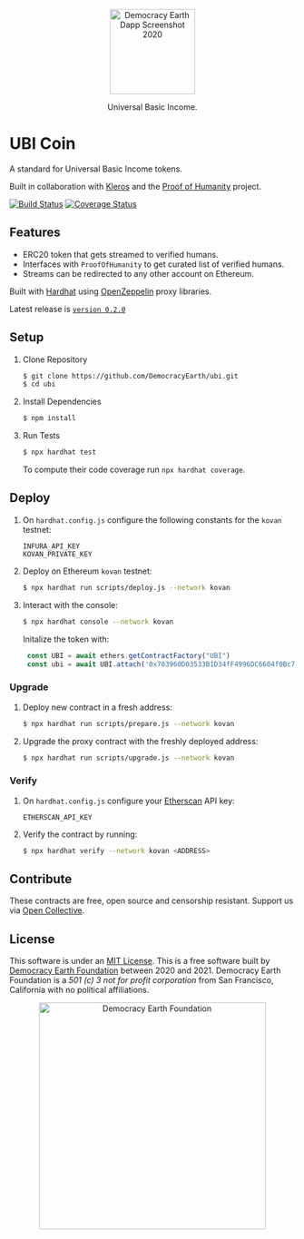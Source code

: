 <p align="center">
<img src="docs/logo/ubi_token.png" width="150" title="Democracy Earth Dapp Screenshot 2020">
</p>

<p align="center">
Universal Basic Income.
</p>

# UBI Coin

A standard for Universal Basic Income tokens. 

Built in collaboration with [Kleros](https://github.com/kleros) and the [Proof of Humanity](https://github.com/Proof-Of-Humanity) project.

[![Build Status](https://travis-ci.com/DemocracyEarth/ubi.svg?branch=master)](https://travis-ci.com/DemocracyEarth/ubi) [![Coverage Status](https://coveralls.io/repos/github/DemocracyEarth/ubi/badge.svg?branch=master)](https://coveralls.io/github/DemocracyEarth/ubi?branch=master)

## Features

- ERC20 token that gets streamed to verified humans.
- Interfaces with `ProofOfHumanity` to get curated list of verified humans.
- Streams can be redirected to any other account on Ethereum.

Built with [Hardhat](https://github.com/nomiclabs/hardhat) using [OpenZeppelin](https://github.com/openzeppelin) proxy libraries.

Latest release is [`version 0.2.0`](https://github.com/DemocracyEarth/ubi/releases)

## Setup

1. Clone Repository

    ```sh
    $ git clone https://github.com/DemocracyEarth/ubi.git
    $ cd ubi
    ```

2. Install Dependencies

    ```sh
    $ npm install
    ```

3. Run Tests

    ```sh
    $ npx hardhat test
    ```

    To compute their code coverage run `npx hardhat coverage`.

## Deploy

1. On `hardhat.config.js` configure the following constants for the `kovan` testnet:

    ```
    INFURA_API_KEY
    KOVAN_PRIVATE_KEY
    ```

2. Deploy on Ethereum `kovan` testnet: 

    ```sh
    $ npx hardhat run scripts/deploy.js --network kovan
    ```
3. Interact with the console:

    ```sh
    $ npx hardhat console --network kovan
    ```

    Initalize the token with:

    ```js
     const UBI = await ethers.getContractFactory("UBI")
     const ubi = await UBI.attach('0x703960D03533B1D34fF4996DC6604f0Bc74ED198') // Replace with your token address
    ```

### Upgrade

1. Deploy new contract in a fresh address:

    ```sh
    $ npx hardhat run scripts/prepare.js --network kovan
    ```

2. Upgrade the proxy contract with the freshly deployed address: 

    ```sh
    $ npx hardhat run scripts/upgrade.js --network kovan
    ```

### Verify

1. On `hardhat.config.js` configure your [Etherscan](https://kovan.etherscan.io/) API key:

    ```
    ETHERSCAN_API_KEY
    ```

2. Verify the contract by running:

    ```sh
    $ npx hardhat verify --network kovan <ADDRESS>
    ```

## Contribute

These contracts are free, open source and censorship resistant. Support us via [Open Collective](https://opencollective.com/democracyearth).

## License

This software is under an [MIT License](LICENSE.md). This is a free software built by [Democracy Earth Foundation](https://democracy.earth) between 2020 and 2021. Democracy Earth Foundation is a _501 (c) 3 not for profit corporation_ from San Francisco, California with no political affiliations.

<p align="center">
<img src="docs/democracy-earth.png" width="400" title="Democracy Earth Foundation">
</p>
